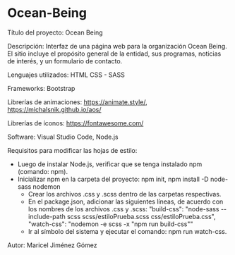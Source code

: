 # Ocean-Being

Título del proyecto: Ocean Being

Descripción:
Interfaz de una página web para la organización Ocean Being. El sitio incluye el propósito general de la entidad, sus programas, noticias de interés,
y un formulario de contacto.

Lenguajes utilizados:
HTML
CSS - SASS

Frameworks:
Bootstrap

Librerías de animaciones:
https://animate.style/,
https://michalsnik.github.io/aos/

Librerías de íconos:
https://fontawesome.com/

Software:
Visual Studio Code,
Node.js

Requisitos para modificar las hojas de estilo:
- Luego de instalar Node.js, verificar que se tenga instalado npm (comando: npm).
- Inicializar npm en la carpeta del proyecto:
    npm init,
    npm install -D node-sass nodemon
    - Crear los archivos .css y .scss dentro de las carpetas respectivas.
    - En el package.json, adicionar las siguientes líneas, de acuerdo con los nombres de
      los archivos .css y .scss:
      "build-css": "node-sass --include-path scss scss/estiloPrueba.scss css/estiloPrueba.css",
      "watch-css": "nodemon -e scss -x \"npm run build-css\""
    - Ir al símbolo del sistema y ejecutar el comando: npm run watch-css.


Autor:
Maricel Jiménez Gómez
